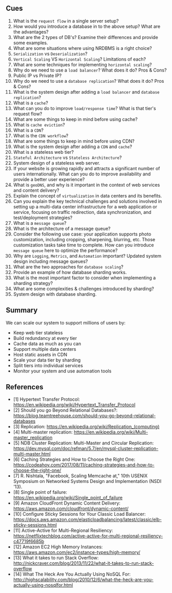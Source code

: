 ## Cues

1. What is the `request flow` in a single server setup?
2. How would you introduce a database in to the above setup? What are the advantages?
3. What are the 2 types of DB's? Examine their differences and provide some examples.
4. What are some situations where using NRDBMS is a right choice?
5. `Serialization` vs `Deserialization`?
6. `Vertical Scaling` VS `Horizontal Scaling`? Limitations of each?
7. What are some techniques for implementing `horizontal scaling`?
8. Why do we need to use a `load balancer`? What does it do? Pros & Cons?
9. Public IP vs Private IP?
10. Why do we need to use a `database replication`? What does it do? Pros & Cons?
11. What is the system design after adding a `load balancer` and `database replication`?
12. What is a `cache`?
13. What can you do to improve `load/response time`? What is that tier's request flow?
14. What are some things to keep in mind before using cache?
15. What is `cache eviction`?
16. What is a `CDN`?
17. What is the `CDN workflow`?
18. What are some things to keep in mind before using CDN?
19. What is the system design after adding a `CDN` and `cache`?
20. What is a stateless web tier?
21. `Stateful Architecture` vs `Stateless Architecture`?
22. System design of a stateless web server.
23. If your website is growing rapidly and attracts a significant number of users internationally. What can you do to improve availability and provide a better user experience?
24. What is `geoDNS`, and why is it important in the context of web services and content delivery?
25. Explain the concept of `virtualization` in data centers and its benefits.
26. Can you explain the key technical challenges and solutions involved in setting up a multi-data center infrastructure for a web application or service, focusing on traffic redirection, data synchronization, and test/deployment strategies?
27. What is a `message queue`?
28. What is the architecture of a message queue?
29. Consider the following use case: your application supports photo customization, including cropping, sharpening, blurring, etc. Those customization tasks take time to complete. How can you introduce `message queue` here to optimize the performance?
30. Why are `Logging`, `Metrics`, and `Automation` important? Updated system design including message queues?
31. What are the two approaches for `database scaling`?
32. Provide an example of how database sharding works.
33. What is the most important factor to consider when implementing a sharding strategy?
34. What are some complexities & challenges introduced by sharding?
35. System design with database sharding.

## Summary

We can scale our system to support millions of users by:
- Keep web tier stateless
- Build redundancy at every tier
- Cache data as much as you can
- Support multiple data centers
- Host static assets in CDN
- Scale your data tier by sharding
- Split tiers into individual services
- Monitor your system and use automation tools

## References

- [1] Hypertext Transfer Protocol: https://en.wikipedia.org/wiki/Hypertext_Transfer_Protocol
- [2] Should you go Beyond Relational Databases?:
https://blog.teamtreehouse.com/should-you-go-beyond-relational-databases
- [3] Replication: https://en.wikipedia.org/wiki/Replication_(computing)
- [4] Multi-master replication:
https://en.wikipedia.org/wiki/Multi-master_replication
- [5] NDB Cluster Replication: Multi-Master and Circular Replication:
https://dev.mysql.com/doc/refman/5.7/en/mysql-cluster-replication-multi-master.html
- [6] Caching Strategies and How to Choose the Right One:
https://codeahoy.com/2017/08/11/caching-strategies-and-how-to-choose-the-right-one/
- [7] R. Nishtala, "Facebook, Scaling Memcache at," 10th USENIX Symposium on Networked
Systems Design and Implementation (NSDI ’13).
- [8] Single point of failure: https://en.wikipedia.org/wiki/Single_point_of_failure
- [9] Amazon CloudFront Dynamic Content Delivery:
https://aws.amazon.com/cloudfront/dynamic-content/
- [10] Configure Sticky Sessions for Your Classic Load Balancer:
https://docs.aws.amazon.com/elasticloadbalancing/latest/classic/elb-sticky-sessions.html
- [11] Active-Active for Multi-Regional Resiliency:
https://netflixtechblog.com/active-active-for-multi-regional-resiliency-c47719f6685b
- [12] Amazon EC2 High Memory Instances:
https://aws.amazon.com/ec2/instance-types/high-memory/
- [13] What it takes to run Stack Overflow:
http://nickcraver.com/blog/2013/11/22/what-it-takes-to-run-stack-overflow
- [14] What The Heck Are You Actually Using NoSQL For:
http://highscalability.com/blog/2010/12/6/what-the-heck-are-you-actually-using-nosqlfor.html